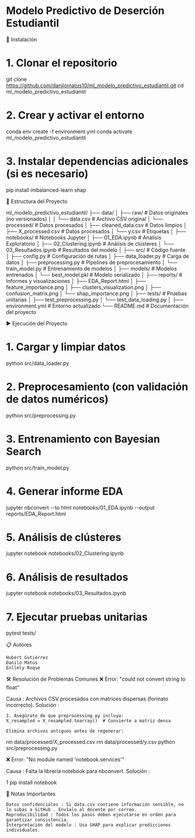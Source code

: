 # Modelo Predictivo de Deserción Estudiantil

🧰 Instalación
# 1. Clonar el repositorio
git clone https://github.com/danilomatus10/ml_modelo_predictivo_estudiantil.git
cd ml_modelo_predictivo_estudiantil

# 2. Crear y activar el entorno
conda env create -f environment.yml
conda activate ml_modelo_predictivo_estudiantil

# 3. Instalar dependencias adicionales (si es necesario)
pip install imbalanced-learn shap

📁 Estructura del Proyecto

ml_modelo_predictivo_estudiantil/
├── data/
│   ├── raw/                   # Datos originales (no versionados)
│   │   └── data.csv         # Archivo CSV original
│   └── processed/             # Datos procesados
│       ├── cleaned_data.csv   # Datos limpios
│       ├── X_processed.csv    # Datos procesados
│       └── y.csv            # Etiquetas
│
├── notebooks/                 # Notebooks Jupyter
│   ├── 01_EDA.ipynb         # Análisis Exploratorio
│   ├── 02_Clustering.ipynb   # Análisis de clústeres
│   └── 03_Resultados.ipynb  # Resultados del modelo
│
├── src/                       # Código fuente
│   ├── config.py              # Configuración de rutas
│   ├── data_loader.py         # Carga de datos
│   ├── preprocessing.py       # Pipelines de preprocesamiento
│   └── train_model.py         # Entrenamiento de modelos
│
├── models/                    # Modelos entrenados
│   └── best_model.pkl        # Modelo serializado
│
├── reports/                   # Informes y visualizaciones
│   ├── EDA_Report.html
│   ├── feature_importance.png
│   ├── clusters_visualization.png
│   ├── confusion_matrix.png
│   └── shap_importance.png
│
├── tests/                     # Pruebas unitarias
│   ├── test_preprocessing.py
│   └── test_data_loading.py
│
├── environment.yml            # Entorno actualizado
└── README.md                  # Documentación del proyecto

▶️ Ejecución del Proyecto

# 1. Cargar y limpiar datos
python src/data_loader.py

# 2. Preprocesamiento (con validación de datos numéricos)
python src/preprocessing.py

# 3. Entrenamiento con Bayesian Search
python src/train_model.py

# 4. Generar informe EDA
jupyter nbconvert --to html notebooks/01_EDA.ipynb --output reports/EDA_Report.html

# 5. Análisis de clústeres
jupyter notebook notebooks/02_Clustering.ipynb

# 6. Análisis de resultados
jupyter notebook notebooks/03_Resultados.ipynb

# 7. Ejecutar pruebas unitarias
pytest tests/


📋 Autores 

    Hubert Gutiérrez   
    Danilo Matus   
    Enllely Roque 


🛠️ Resolución de Problemas Comunes 
❌ Error: "could not convert string to float" 

Causa : Archivos CSV procesados con matrices dispersas (formato incorrecto).
Solución :   

    1. Asegúrate de que preprocessing.py incluya:
    X_resampled = X_resampled.toarray()  # Convierte a matriz densa

    Elimina archivos antiguos antes de regenerar:
     

rm data/processed/X_processed.csv
rm data/processed/y.csv
python src/preprocessing.py

 
❌ Error: "No module named 'notebook.services'" 

Causa : Falta la librería notebook para nbconvert.
Solución :   

1 pip install notebook
 
 
📁 Notas Importantes 

    Datos confidenciales : Si data.csv contiene información sensible, no lo subas a GitHub . Envíalo al docente por correo.
    Reproducibilidad : Todos los pasos deben ejecutarse en orden para garantizar consistencia.
    Interpretación del modelo : Usa SHAP para explicar predicciones individuales.
     

